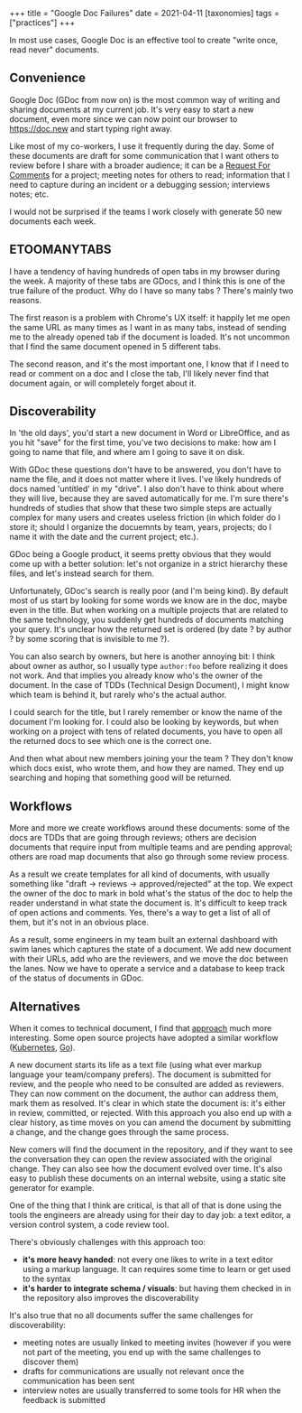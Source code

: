 +++
title = "Google Doc Failures"
date = 2021-04-11
[taxonomies]
tags = ["practices"]
+++

In most use cases, Google Doc is an effective tool to create "write once, read never" documents.

## Convenience

Google Doc (GDoc from now on) is the most common way of writing and sharing documents at my current job. It's very easy to start a new document, even more since we can now point our browser to <https://doc.new> and start typing right away.

Like most of my co-workers, I use it frequently during the day. Some of these documents are draft for some communication that I want others to review before I share with a broader audience; it can be a [Request For Comments](https://en.wikipedia.org/wiki/Request_for_Comments) for a project; meeting notes for others to read; information that I need to capture during an incident or a debugging session; interviews notes; etc.

I would not be surprised if the teams I work closely with generate 50 new documents each week.

## ETOOMANYTABS

I have a tendency of having hundreds of open tabs in my browser during the week. A majority of these tabs are GDocs, and I think this is one of the true failure of the product. Why do I have so many tabs ? There's mainly two reasons.

The first reason is a problem with Chrome's UX itself: it happily let me open the same URL as many times as I want in as many tabs, instead of sending me to the already opened tab if the document is loaded. It's not uncommon that I find the same document opened in 5 different tabs.

The second reason, and it's the most important one, I know that if I need to read or comment on a doc and I close the tab, I'll likely never find that document again, or will completely forget about it.

## Discoverability

In 'the old days', you'd start a new document in Word or LibreOffice, and as you hit "save" for the first time, you've two decisions to make: how am I going to name that file, and where am I going to save it on disk.

With GDoc these questions don't have to be answered, you don't have to name the file, and it does not matter where it lives. I've likely hundreds of docs named 'untitled' in my "drive". I also don't have to think about where they will live, because they are saved automatically for me. I'm sure there's hundreds of studies that show that these two simple steps are actually complex for many users and creates useless friction (in which folder do I store it; should I organize the docuemnts by team, years, projects; do I name it with the date and the current project; etc.).

GDoc being a Google product, it seems pretty obvious that they would come up with a better solution: let's not organize in a strict hierarchy these files, and let's instead search for them.

Unfortunately, GDoc's search is really poor (and I'm being kind). By default most of us start by looking for some words we know are in the doc, maybe even in the title. But when working on a multiple projects that are related to the same technology, you suddenly get hundreds of documents matching your query. It's unclear how the returned set is ordered (by date ? by author ? by some scoring that is invisible to me ?).

You can also search by owners, but here is another annoying bit: I think about owner as author, so I usually type `author:foo` before realizing it does not work. And that implies you already know who's the owner of the document. In the case of TDDs (Technical Design Document), I might know which team is behind it, but rarely who's the actual author.

I could search for the title, but I rarely remember or know the name of the document I'm looking for. I could also be looking by keywords, but when working on a project with tens of related documents, you have to open all the returned docs to see which one is the correct one.

And then what about new members joining your the team ? They don't know which docs exist, who wrote them, and how they are named. They end up searching and hoping that something good will be returned.

## Workflows

More and more we create workflows around these documents: some of the docs are TDDs that are going through reviews; others are decision documents that require input from multiple teams and are pending approval; others are road map documents that also go through some review process.

As a result we create templates for all kind of documents, with usually something like "draft → reviews → approved/rejected" at the top. We expect the owner of the doc to mark in bold what's the status of the doc to help the reader understand in what state the document is. It's difficult to keep track of open actions and comments. Yes, there's a way to get a list of all of them, but it's not in an obvious place.

As a result, some engineers in my team built an external dashboard with swim lanes which captures the state of a document. We add new document with their URLs, add who are the reviewers, and we move the doc between the lanes. Now we have to operate a service and a database to keep track of the status of documents in GDoc.

## Alternatives

When it comes to technical document, I find that [approach](https://caitiem.com/2020/03/29/design-docs-markdown-and-git/) much more interesting. Some open source projects have adopted a similar workflow ([Kubernetes](https://github.com/kubernetes/enhancements/tree/master/keps), [Go](https://github.com/golang/proposal)).

A new document starts its life as a text file (using what ever markup language your team/company prefers). The document is submitted for review, and the people who need to be consulted are added as reviewers. They can now comment on the document, the author can address them, mark them as resolved. It's clear in which state the document is: it's either in review, committed, or rejected. With this approach you also end up with a clear history, as time moves on you can amend the document by submitting a change, and the change goes through the same process.

New comers will find the document in the repository, and if they want to see the conversation they can open the review associated with the original change. They can also see how the document evolved over time. It's also easy to publish these documents on an internal website, using a static site generator for example.

One of the thing that I think are critical, is that all of that is done using the tools the engineers are already using for their day to day job: a text editor, a version control system, a code review tool.

There's obviously challenges with this approach too:

- **it's more heavy handed**: not every one likes to write in a text editor using a markup language. It can requires some time to learn or get used to the syntax
- **it's harder to integrate schema / visuals**: but having them checked in in the repository also improves the discoverability

It's also true that no all documents suffer the same challenges for discoverability:

- meeting notes are usually linked to meeting invites (however if you were not part of the meeting, you end up with the same challenges to discover them)
- drafts for communications are usually not relevant once the communication has been sent
- interview notes are usually transferred to some tools for HR when the feedback is submitted
